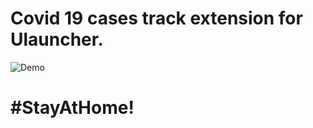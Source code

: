 # Covid 19 cases track extension for Ulauncher.



![Demo](https://media.giphy.com/media/UpDxKPlZ7xfDKlcxE0/giphy.gif)



# #StayAtHome!

